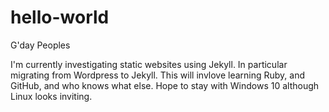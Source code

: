 # hello-world

G'day Peoples

I'm currently investigating static websites using Jekyll. In
particular migrating from Wordpress to Jekyll. This will 
invlove learning Ruby, and GitHub, and who knows what else.
Hope to stay with Windows 10 although Linux looks inviting.

